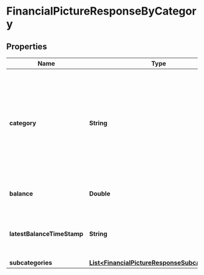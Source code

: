 
# FinancialPictureResponseByCategory

## Properties
Name | Type | Description | Notes
------------ | ------------- | ------------- | -------------
**category** | **String** | Category of the aggregation accounts. These accounts are dependent on the &#x60;category&#x60; fields within the Nucleus Aggregation Account. |  [optional]
**balance** | **Double** | Total balance for this category |  [optional]
**latestBalanceTimeStamp** | **String** | Date and time of the balance record for this category |  [optional]
**subcategories** | [**List&lt;FinancialPictureResponseSubcategories&gt;**](FinancialPictureResponseSubcategories.md) |  |  [optional]



